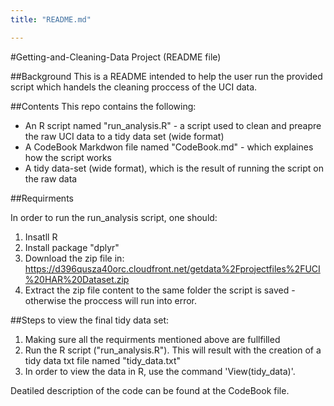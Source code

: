 ```yaml
---
title: "README.md"

---
```


#Getting-and-Cleaning-Data Project (README file)

##Background
This is a README intended to help the user run the provided script which handels the cleaning proccess of the UCI data. 

##Contents
This repo contains the following:

* An R script named "run_analysis.R" - a script used to clean and preapre the raw UCI data to a tidy data set (wide format)
* A CodeBook Markdwon file named "CodeBook.md" - which explaines how the script works
* A tidy data-set (wide format), which is the result of running the script on the raw data

##Requirments

In order to run the run_analysis script, one should:
1. Insatll R
2. Install package "dplyr"
3. Download the zip file in: https://d396qusza40orc.cloudfront.net/getdata%2Fprojectfiles%2FUCI%20HAR%20Dataset.zip
4. Extract the zip file content to the same folder the script is saved - otherwise the proccess will run into error.

##Steps to view the final tidy data set:

1. Making sure all the requirments mentioned above are fullfilled
2. Run the R script ("run_analysis.R"). This will result with the creation of a tidy data txt file named "tidy_data.txt"
3. In order to view the data in R, use the command 'View(tidy_data)'.

Deatiled description of the code can be found at the CodeBook file.
